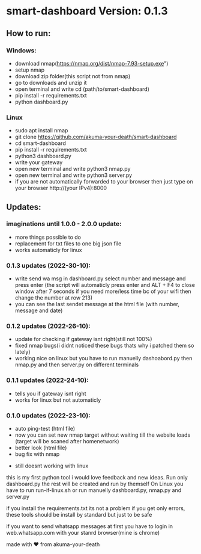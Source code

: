 # smart-dashboard Version: 0.1.3

## How to run:

### Windows:
+ download nmap(https://nmap.org/dist/nmap-7.93-setup.exe")
+ setup nmap
+ download zip folder(this script not from nmap)
+ go to downloads and unzip it
+ open terminal and write cd (path/to/smart-dashboard)
+ pip install -r requirements.txt
+ python dashboard.py
###
### Linux
+ sudo apt install nmap
+ git clone https://github.com/akuma-your-death/smart-dashboard
+ cd smart-dashboard
+ pip install -r requirements.txt
+ python3 dashboard.py 
+ write your gateway
+ open new terminal and write python3 nmap.py
+ open new terminal and write python3 server.py
+ if you are not automatically forwarded to your browser then just type on your browser http://(your IPv4):8000
###

## Updates:

### imaginations until 1.0.0 - 2.0.0 update:
+ more things possible to do
+ replacement for txt files to one big json file
+ works automaticly for linux

### 0.1.3 updates (2022-30-10):
+ write send wa msg in dashboard.py select number and message and press enter (the script will automaticly press enter and ALT + F4 to close window after 7 seconds if you need more/less time bc of your wifi then change the number at row 213)
+ you can see the last sendet message at the html file (with number, message and date)

### 0.1.2 updates (2022-26-10):
+ update for checking if gateway isnt right(still not 100%)
+ fixed nmap bugs(i didnt noticed these bugs thats why i patched them so lately)
+ working nice on linux but you have to run manuelly dashoabord.py then nmap.py and then server.py on different terminals

### 0.1.1 updates (2022-24-10):
+ tells you if gateway isnt right
+ works for linux but not automaticly

### 0.1.0 updates (2022-23-10):
+ auto ping-test (html file)
+ now you can set new nmap target without waiting till the website loads (target will be scaned after homenetwork)
+ better look (html file)
+ bug fix with nmap
- still doesnt working with linux

this is my first python tool i would love feedback and new ideas.
Run only dashboard.py the rest will be created and run by themself
On Linux you have to run run-if-linux.sh or run manuelly dashboard.py, nmap.py and server.py

if you install the requirements.txt its not a problem if you get only errors, these tools should be install by standard but just to be safe

if you want to send whatsapp messages at first you have to login in web.whatsapp.com with your stanrd browser(mine is chrome) 

made with ❤️ from akuma-your-death
